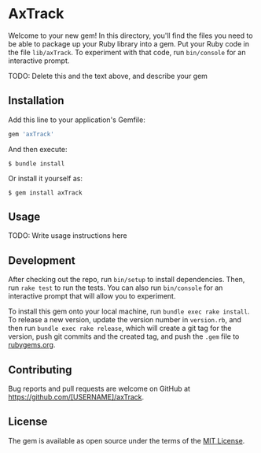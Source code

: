 # AxTrack

Welcome to your new gem! In this directory, you'll find the files you need to be able to package up your Ruby library into a gem. Put your Ruby code in the file `lib/axTrack`. To experiment with that code, run `bin/console` for an interactive prompt.

TODO: Delete this and the text above, and describe your gem

## Installation

Add this line to your application's Gemfile:

```ruby
gem 'axTrack'
```

And then execute:

    $ bundle install

Or install it yourself as:

    $ gem install axTrack

## Usage

TODO: Write usage instructions here

## Development

After checking out the repo, run `bin/setup` to install dependencies. Then, run `rake test` to run the tests. You can also run `bin/console` for an interactive prompt that will allow you to experiment.

To install this gem onto your local machine, run `bundle exec rake install`. To release a new version, update the version number in `version.rb`, and then run `bundle exec rake release`, which will create a git tag for the version, push git commits and the created tag, and push the `.gem` file to [rubygems.org](https://rubygems.org).

## Contributing

Bug reports and pull requests are welcome on GitHub at https://github.com/[USERNAME]/axTrack.

## License

The gem is available as open source under the terms of the [MIT License](https://opensource.org/licenses/MIT).
